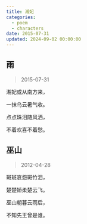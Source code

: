 ```yaml
---
title: 湘妃
categories:
  - poem
  - characters
date: 2015-07-31
updated: 2024-09-02 00:00:00
---
```


## 雨 ##

> 2015-07-31

湘妃或从南方来，

一抹乌云暑气收。

点点珠泪随风洒，

不着欢喜不着愁。

## 巫山 ##

> 2012-04-28

斑斑哀怨斑竹泪，

楚楚娇柔楚云飞。

巫山朝暮云雨后，

不知先王曾是谁。